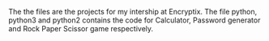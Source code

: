 The the files are the projects for my intership at Encryptix.
The file python, python3 and python2 contains the code for Calculator, Password generator and Rock Paper Scissor game respectively.

